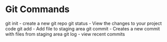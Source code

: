 # Git Commands

git init - create a new git repo
git status - View the changes to your project code
git add - Add file to staging area
git commit - Creates a new commit with files from staging area
git log - view recent commits
